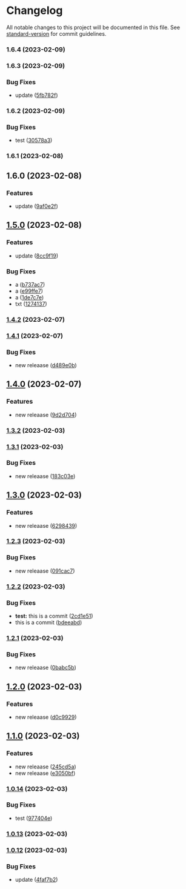 # Changelog

All notable changes to this project will be documented in this file. See [standard-version](https://github.com/conventional-changelog/standard-version) for commit guidelines.

### 1.6.4 (2023-02-09)

### 1.6.3 (2023-02-09)


### Bug Fixes

* update ([5fb782f](https://github.com/railsonluna1/test-version-ci/commit/5fb782f067db009600392522f9fd1bcf4764f95a))

### 1.6.2 (2023-02-09)


### Bug Fixes

* test ([30578a3](https://github.com/railsonluna1/test-version-ci/commit/30578a3855d3e0feab4f84568d4c51a1ea977baf))

### 1.6.1 (2023-02-08)

## 1.6.0 (2023-02-08)


### Features

* update ([9af0e2f](https://github.com/railsonluna1/test-version-ci/commit/9af0e2fad632623c74f2d1e958743e5df24ef515))

## [1.5.0](https://github.com/railsonluna1/test-version-ci/compare/v1.4.2...v1.5.0) (2023-02-08)


### Features

* update ([8cc9f19](https://github.com/railsonluna1/test-version-ci/commit/8cc9f19b35f872367157f3483a6b6b13888da371))


### Bug Fixes

* a ([b737ac7](https://github.com/railsonluna1/test-version-ci/commit/b737ac7e2b88c91febcf383393bcd06a46eaa08f))
* a ([e99ffe7](https://github.com/railsonluna1/test-version-ci/commit/e99ffe7e6244744774d5e0d811deed796f8a80e7))
* a ([1de7c7e](https://github.com/railsonluna1/test-version-ci/commit/1de7c7e6f63e30d098878ad21156dc683317bb2c))
* txt ([1274137](https://github.com/railsonluna1/test-version-ci/commit/1274137ca3b3ebbb0c419fdefbc56688a5c926ae))

### [1.4.2](https://github.com/railsonluna1/test-version-ci/compare/v1.4.1...v1.4.2) (2023-02-07)

### [1.4.1](https://github.com/railsonluna1/test-version-ci/compare/v1.4.0...v1.4.1) (2023-02-07)


### Bug Fixes

* new releaase ([d489e0b](https://github.com/railsonluna1/test-version-ci/commit/d489e0bfb02a85f9e6e8d30b17240c6541e79be2))

## [1.4.0](https://github.com/railsonluna1/test-version-ci/compare/v1.3.2...v1.4.0) (2023-02-07)


### Features

* new releaase ([9d2d704](https://github.com/railsonluna1/test-version-ci/commit/9d2d704fb41748fa02ea58af9ca3a01882fd04d3))

### [1.3.2](https://github.com/railsonluna1/test-version-ci/compare/v1.3.1...v1.3.2) (2023-02-03)

### [1.3.1](https://github.com/railsonluna1/test-version-ci/compare/v1.3.0...v1.3.1) (2023-02-03)


### Bug Fixes

* new releaase ([183c03e](https://github.com/railsonluna1/test-version-ci/commit/183c03ea42f4c880f2e12c242a77193dfefaad81))

## [1.3.0](https://github.com/railsonluna1/test-version-ci/compare/v1.2.3...v1.3.0) (2023-02-03)


### Features

* new releaase ([6298439](https://github.com/railsonluna1/test-version-ci/commit/629843976386683bd5f0920bdea1f4a39235f686))

### [1.2.3](https://github.com/railsonluna1/test-version-ci/compare/v1.2.2...v1.2.3) (2023-02-03)


### Bug Fixes

* new releaase ([091cac7](https://github.com/railsonluna1/test-version-ci/commit/091cac7d3057b1f9abb1f9f4dcf51c5d01b39b79))

### [1.2.2](https://github.com/railsonluna1/test-version-ci/compare/v1.2.1...v1.2.2) (2023-02-03)


### Bug Fixes

* **test:** this is a commit ([2cd1e51](https://github.com/railsonluna1/test-version-ci/commit/2cd1e51961dd77ff12703ca8f8445964a4ae7708))
* this is a commit ([bdeeabd](https://github.com/railsonluna1/test-version-ci/commit/bdeeabd0fe313651593bd955025e1ed502052190))

### [1.2.1](https://github.com/railsonluna1/test-version-ci/compare/v1.2.0...v1.2.1) (2023-02-03)


### Bug Fixes

* new releaase ([0babc5b](https://github.com/railsonluna1/test-version-ci/commit/0babc5b9ea11b403a2dde6b64249b16e37991ebb))

## [1.2.0](https://github.com/railsonluna1/test-version-ci/compare/v1.1.0...v1.2.0) (2023-02-03)


### Features

* new releaase ([d0c9929](https://github.com/railsonluna1/test-version-ci/commit/d0c992982e98f07fd3e2d96e4436d62fd2283f5d))

## [1.1.0](https://github.com/railsonluna1/test-version-ci/compare/v1.0.14...v1.1.0) (2023-02-03)


### Features

* new releaase ([245cd5a](https://github.com/railsonluna1/test-version-ci/commit/245cd5ab0981802d0b38a6a8023d96d7eeb6e7c3))
* new releaase ([e3050bf](https://github.com/railsonluna1/test-version-ci/commit/e3050bff68b7660dbe9964317c5358eeb3b7ad9f))

### [1.0.14](https://github.com/railsonluna1/test-version-ci/compare/v1.0.13...v1.0.14) (2023-02-03)


### Bug Fixes

* test ([977404e](https://github.com/railsonluna1/test-version-ci/commit/977404e822b8b7e86d7246d1135d1a0b1d2091f0))

### [1.0.13](https://github.com/railsonluna1/test-version-ci/compare/v1.0.12...v1.0.13) (2023-02-03)

### [1.0.12](https://github.com/railsonluna1/test-version-ci/compare/v1.0.1...v1.0.12) (2023-02-03)


### Bug Fixes

* update ([4faf7b2](https://github.com/railsonluna1/test-version-ci/commit/4faf7b29b592533ae98940335d4ed2825d532eb2))
